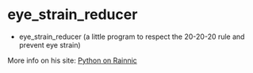 # eye_strain_reducer 
- eye_strain_reducer (a little program to respect the 20-20-20 rule and prevent eye strain)


More info on his site:
[Python on Rainnic](https://rainnic.altervista.org/tag/python)
